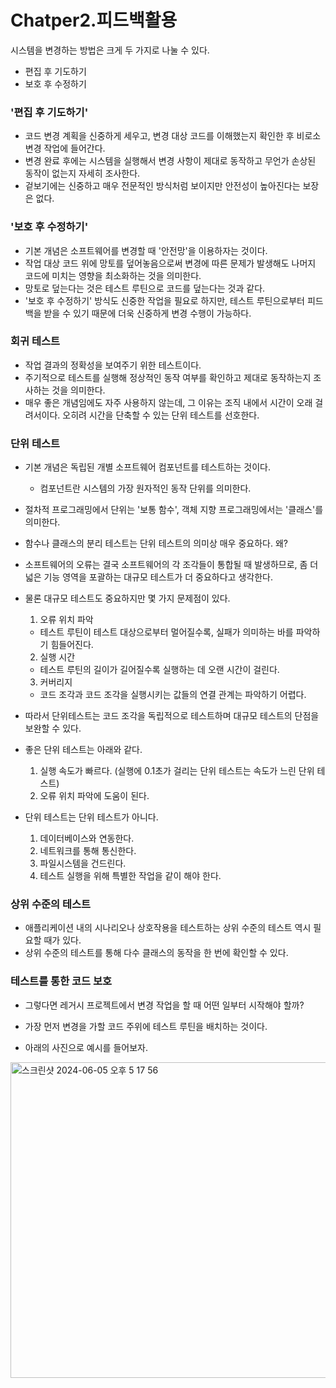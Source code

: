 # Chatper2.피드백활용

시스템을 변경하는 방법은 크게 두 가지로 나눌 수 있다.
- 편집 후 기도하기
- 보호 후 수정하기

### '편집 후 기도하기'
- 코드 변경 계획을 신중하게 세우고, 변경 대상 코드를 이해했는지 확인한 후 비로소 변경 작업에 들어간다.
- 변경 완료 후에는 시스템을 실행해서 변경 사항이 제대로 동작하고 무언가 손상된 동작이 없는지 자세히 조사한다. 
- 겉보기에는 신중하고 매우 전문적인 방식처럼 보이지만 안전성이 높아진다는 보장은 없다. 

### '보호 후 수정하기' 
- 기본 개념은 소프트웨어를 변경할 때 '안전망'을 이용하자는 것이다.
- 작업 대상 코드 위에 망토를 덮어놓음으로써 변경에 따른 문제가 발생해도 나머지 코드에 미치는 영향을 최소화하는 것을 의미한다.
- 망토로 덮는다는 것은 테스트 루틴으로 코드를 덮는다는 것과 같다. </br>
- '보호 후 수정하기' 방식도 신중한 작업을 필요로 하지만, 테스트 루틴으로부터 피드백을 받을 수 있기 때문에 더욱 신중하게 변경 수행이 가능하다.

### 회귀 테스트
- 작업 결과의 정확성을 보여주기 위한 테스트이다. 
- 주기적으로 테스트를 실행해 정상적인 동작 여부를 확인하고 제대로 동작하는지 조사하는 것을 의미한다. 
- 매우 좋은 개념임에도 자주 사용하지 않는데, 그 이유는 조직 내에서 시간이 오래 걸려서이다. 오히려 시간을 단축할 수 있는 단위 테스트를 선호한다. 

### 단위 테스트
- 기본 개념은 독립된 개별 소프트웨어 컴포넌트를 테스트하는 것이다.
  - 컴포넌트란 시스템의 가장 원자적인 동작 단위를 의미한다.
- 절차적 프로그래밍에서 단위는 '보통 함수', 객체 지향 프로그래밍에서는 '클래스'를 의미한다.
- 함수나 클래스의 분리 테스트는 단위 테스트의 의미상 매우 중요하다. 왜?
- 소프트웨어의 오류는 결국 소프트웨어의 각 조각들이 통합될 때 발생하므로, 좀 더 넓은 기능 영역을 포괄하는 대규모 테스트가 더 중요하다고 생각한다.
- 물론 대규모 테스트도 중요하지만 몇 가지 문제점이 있다.

  1. 오류 위치 파악
  - 테스트 루틴이 테스트 대상으로부터 멀어질수록, 실패가 의미하는 바를 파악하기 힘들어진다.
  2. 실행 시간
  - 테스트 루틴의 길이가 길어질수록 실행하는 데 오랜 시간이 걸린다.
  3. 커버리지
  - 코드 조각과 코드 조각을 실행시키는 값들의 연결 관계는 파악하기 어렵다.
 
- 따라서 단위테스트는 코드 조각을 독립적으로 테스트하며 대규모 테스트의 단점을 보완할 수 있다.
- 좋은 단위 테스트는 아래와 같다.
  1. 실행 속도가 빠르다. (실행에 0.1초가 걸리는 단위 테스트는 속도가 느린 단위 테스트)
  2. 오류 위치 파악에 도움이 된다.

- 단위 테스트는 단위 테스트가 아니다.
  1. 데이터베이스와 연동한다.
  2. 네트워크를 통해 통신한다.
  3. 파일시스템을 건드린다.
  4. 테스트 실행을 위해 특별한 작업을 같이 해야 한다.
    
### 상위 수준의 테스트
- 애플리케이션 내의 시나리오나 상호작용을 테스트하는 상위 수준의 테스트 역시 필요할 때가 있다.
- 상위 수준의 테스트를 통해 다수 클래스의 동작을 한 번에 확인할 수 있다.

### 테스트를 통한 코드 보호
- 그렇다면 레거시 프로젝트에서 변경 작업을 할 때 어떤 일부터 시작해야 할까?
- 가장 먼저 변경을 가할 코드 주위에 테스트 루틴을 배치하는 것이다.

- 아래의 사진으로 예시를 들어보자.
<img width="505" alt="스크린샷 2024-06-05 오후 5 17 56" src="https://github.com/seungchan2/EffectivelyLegacyCode/assets/80672561/32ab8286-c98d-4bba-9e92-d95c1e38b10e">

